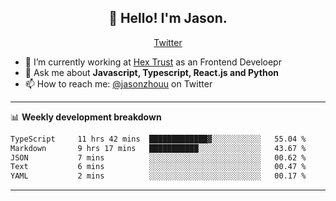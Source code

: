 <h2 align="center">👋 Hello! I'm Jason.</h2>
<p align="center">
  <a href="https://twitter.com/jasonzhouu">Twitter</a>
</p>


- 🔭 I’m currently working at [Hex Trust](https://hextrust.com/) as an Frontend Develoepr
- 💬 Ask me about **Javascript, Typescript, React.js and Python**
- 📫 How to reach me: [@jasonzhouu](https://twitter.com/jasonzhouu) on Twitter

-------

📊 **Weekly development breakdown**
<!--START_SECTION:waka-->

```txt
TypeScript     11 hrs 42 mins  █████████████▓░░░░░░░░░░░   55.04 %
Markdown       9 hrs 17 mins   ███████████░░░░░░░░░░░░░░   43.67 %
JSON           7 mins          ░░░░░░░░░░░░░░░░░░░░░░░░░   00.62 %
Text           6 mins          ░░░░░░░░░░░░░░░░░░░░░░░░░   00.47 %
YAML           2 mins          ░░░░░░░░░░░░░░░░░░░░░░░░░   00.17 %
```

<!--END_SECTION:waka-->

-------
